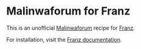 # Malinwaforum for Franz

This is an unofficial [Malinwaforum](https://malinwaforum.be) recipe for [Franz](https://meetfranz.com/).

For installation, visit the [Franz documentation](https://github.com/meetfranz/plugins/blob/master/docs/integration.md#installation).
